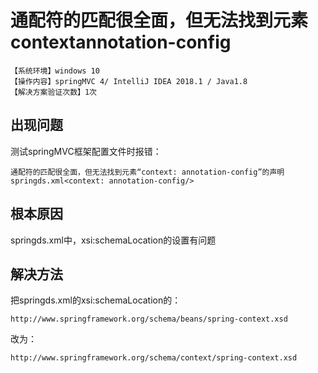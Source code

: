 # 通配符的匹配很全面，但无法找到元素contextannotation-config
`【系统环境】windows 10`  
`【操作内容】springMVC 4/ IntelliJ IDEA 2018.1 / Java1.8`  
`【解决方案验证次数】1次`  
## <i class="fa fa-question-circle"></i> 出现问题
测试springMVC框架配置文件时报错：
```
通配符的匹配很全面，但无法找到元素“context: annotation-config”的声明springds.xml<context: annotation-config/>
```
## <i class="fa fa-bullseye"></i> 根本原因
springds.xml中，xsi:schemaLocation的设置有问题
## <i class="fa fa-check-circle"></i> 解决方法
把springds.xml的xsi:schemaLocation的：
```
http://www.springframework.org/schema/beans/spring-context.xsd
```
改为：
```
http://www.springframework.org/schema/context/spring-context.xsd
```
